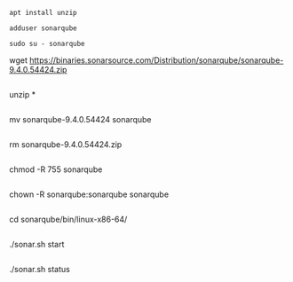 ````
apt install unzip
````
````
adduser sonarqube
````
````
sudo su - sonarqube
````
wget https://binaries.sonarsource.com/Distribution/sonarqube/sonarqube-9.4.0.54424.zip
````
````
unzip *
````
````
mv sonarqube-9.4.0.54424 sonarqube
````
````
rm sonarqube-9.4.0.54424.zip
````
````
chmod -R 755 sonarqube
````
````
chown -R sonarqube:sonarqube sonarqube
````
````
cd sonarqube/bin/linux-x86-64/
````
````
./sonar.sh start
````
````
./sonar.sh status
````
